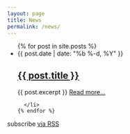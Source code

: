 ```yaml
---
layout: page
title: News
permalink: /news/
---
```


  <ul class="post-list">
    {% for post in site.posts %}
      <li>
        <span class="post-meta">{{ post.date | date: "%b %-d, %Y" }}</span>
        <h2>
          <a class="post-link" href="{{ post.url | prepend: site.baseurl }}">{{ post.title }}</a>
        </h2>
      {{ post.excerpt }} <a href="{{ post.url | prepend: site.baseurl }}">Read
        more...</a>

      </li>
    {% endfor %}
  </ul>
  <p class="rss-subscribe">subscribe <a href="{{ "/feed.xml" | prepend: site.baseurl }}">via RSS</a></p>
